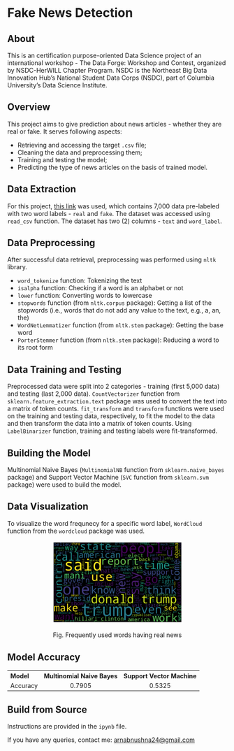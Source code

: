 # Fake News Detection



## About
This is an certification purpose-oriented Data Science project of an international workshop - The Data Forge: Workshop and Contest, organized by NSDC-HerWILL Chapter Program. NSDC is the Northeast Big Data Innovation Hub’s National Student Data Corps (NSDC), part of Columbia University’s Data Science Institute.


## Overview
This project aims to give prediction about news articles - whether they are real or fake. It serves following aspects:

* Retrieving and accessing the target `.csv` file;
* Cleaning the data and preprocessing them;
* Training and testing the model;
* Predicting the type of news articles on the basis of trained model.


## Data Extraction
For this project, [this link](https://raw.githubusercontent.com/raima2001/HerWILL-NSDC-DS-Contest/main/news_dataset_subset%20(1).csv) was used, which contains 7,000 data pre-labeled with two word labels - `real` and `fake`. The dataset was accessed using `read_csv` function. The dataset has two (2) columns - `text` and `word_label`.


## Data Preprocessing
After successful data retrieval, preprocessing was performed using `nltk` library.

* `word_tokenize` function: Tokenizing the text
* `isalpha` function: Checking if a word is an alphabet or not
* `lower` function: Converting words to lowercase
* `stopwords` function (from `nltk.corpus` package): Getting a list of the stopwords (i.e., words that do not add any value to the text, e.g., a, an, the)
* `WordNetLemmatizer` function (from `nltk.stem` package): Getting the base word
* `PorterStemmer` function (from `nltk.stem` package): Reducing a word to its root form


## Data Training and Testing
Preprocessed data were split into 2 categories - training (first 5,000 data) and testing (last 2,000 data). `CountVectorizer` function from `sklearn.feature_extraction.text` package was used to convert the text into a matrix of token counts. `fit_transform` and `transform` functions were used on the training and testing data, respectively, to fit the model to the data and then transform the data into a matrix of token counts. Using `LabelBinarizer` function, training and testing labels were fit-transformed.


## Building the Model
Multinomial Naive Bayes (`MultinomialNB` function from `sklearn.naive_bayes` package) and Support Vector Machine (`SVC` function from `sklearn.svm` package) were used to build the model.


## Data Visualization
To visualize the word frequnecy for a specific word label, `WordCloud` function from the `wordcloud` package was used.

<div align="center">
  <img src="https://raw.githubusercontent.com/ArnabUshna24/Fake-News-Detection/main/real_news.png" alt="Real News" width="300"/>
  <p> Fig. Frequently used words having real news </p>
</div>


## Model Accuracy
<table>
  <tr>
    <th align="left"> Model </th>
    <th align="center"> Multinomial Naive Bayes </th>
    <th align="center"> Support Vector Machine </th>
  </tr>

  <tr>
    <td align="left"> Accuracy </td>
    <td align="center"> 0.7905 </td>
    <td align="center"> 0.5325 </td>
  </tr>
  
</table>


## Build from Source
Instructions are provided in the `ipynb` file.


If you have any queries, contact me: arnabnushna24@gmail.com
